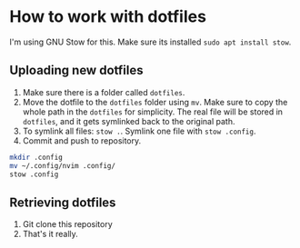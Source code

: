 # How to work with dotfiles

I'm using GNU Stow for this. Make sure its installed `sudo apt install stow`.

## Uploading new dotfiles

1. Make sure there is a folder called `dotfiles`.
2. Move the dotfile to the `dotfiles` folder using `mv`. Make sure to copy the whole path in the `dotfiles` for simplicity. The real file will be stored in `dotfiles`, and it gets symlinked back to the original path.
3. To symlink all files: `stow .`. Symlink one file with `stow .config`.
4. Commit and push to repository.

```bash ~/dotfiles/
mkdir .config
mv ~/.config/nvim .config/
stow .config
```

## Retrieving dotfiles

1. Git clone this repository 
2. That's it really.
